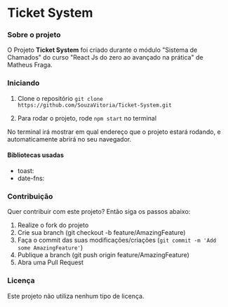 # Ticket System

### Sobre o projeto

O Projeto **Ticket System** foi criado durante o módulo "Sistema de Chamados" do curso "React Js do zero ao avançado na prática" de Matheus Fraga.

### Iniciando

1. Clone o repositório
   `git clone https://github.com/SouzaVitoria/Ticket-System.git`

2. Para rodar o projeto, rode `npm start` no terminal

No terminal irá mostrar em qual endereço que o projeto estará rodando, e automaticamente abrirá no seu navegador.

#### Bibliotecas usadas
- toast:
- date-fns: 

### Contribuição

Quer contribuir com este projeto? Então siga os passos abaixo:

1. Realize o fork do projeto
2. Crie sua branch (git checkout -b feature/AmazingFeature)
3. Faça o commit das suas modificações/criações (`git commit -m 'Add some AmazingFeature'`)
4. Publique a branch (git push origin feature/AmazingFeature)
5. Abra uma Pull Request

### Licença

Este projeto não utiliza nenhum tipo de licença.
